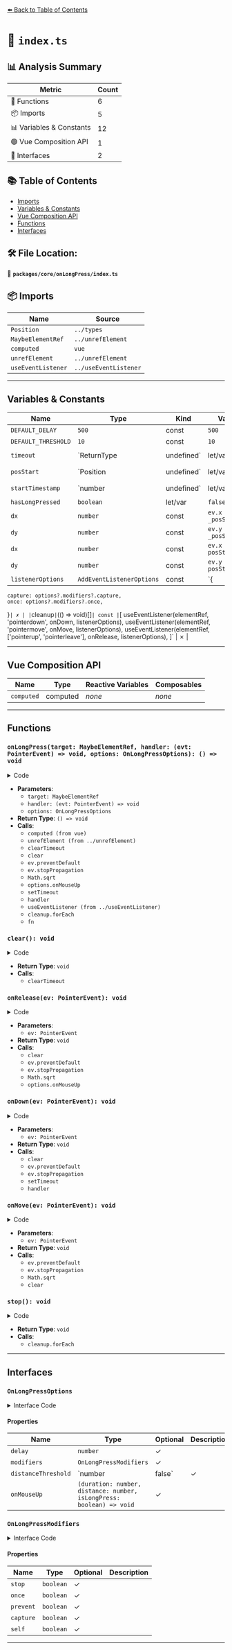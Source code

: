 [⬅️ Back to Table of Contents](../../../index.md)

# 📄 `index.ts`

## 📊 Analysis Summary

| Metric | Count |
|--------|-------|
| 🔧 Functions | 6 |
| 📦 Imports | 5 |
| 📊 Variables & Constants | 12 |
| 🟢 Vue Composition API | 1 |
| 📐 Interfaces | 2 |

## 📚 Table of Contents

- [Imports](#imports)
- [Variables & Constants](#variables-constants)
- [Vue Composition API](#vue-composition-api)
- [Functions](#functions)
- [Interfaces](#interfaces)

## 🛠️ File Location:
📂 **`packages/core/onLongPress/index.ts`**

## 📦 Imports

| Name | Source |
|------|--------|
| `Position` | `../types` |
| `MaybeElementRef` | `../unrefElement` |
| `computed` | `vue` |
| `unrefElement` | `../unrefElement` |
| `useEventListener` | `../useEventListener` |


---

## Variables & Constants

| Name | Type | Kind | Value | Exported |
|------|------|------|-------|----------|
| `DEFAULT_DELAY` | `500` | const | `500` | ✗ |
| `DEFAULT_THRESHOLD` | `10` | const | `10` | ✗ |
| `timeout` | `ReturnType<typeof setTimeout> | undefined` | let/var | `*not shown*` | ✗ |
| `posStart` | `Position | undefined` | let/var | `*not shown*` | ✗ |
| `startTimestamp` | `number | undefined` | let/var | `*not shown*` | ✗ |
| `hasLongPressed` | `boolean` | let/var | `false` | ✗ |
| `dx` | `number` | const | `ev.x - _posStart.x` | ✗ |
| `dy` | `number` | const | `ev.y - _posStart.y` | ✗ |
| `dx` | `number` | const | `ev.x - posStart.x` | ✗ |
| `dy` | `number` | const | `ev.y - posStart.y` | ✗ |
| `listenerOptions` | `AddEventListenerOptions` | const | `{
    capture: options?.modifiers?.capture,
    once: options?.modifiers?.once,
  }` | ✗ |
| `cleanup` | `(() => void)[]` | const | `[
    useEventListener(elementRef, 'pointerdown', onDown, listenerOptions),
    useEventListener(elementRef, 'pointermove', onMove, listenerOptions),
    useEventListener(elementRef, ['pointerup', 'pointerleave'], onRelease, listenerOptions),
  ]` | ✗ |


---

## Vue Composition API

| Name | Type | Reactive Variables | Composables |
|------|------|-------------------|-------------|
| `computed` | computed | *none* | *none* |


---

## Functions

### `onLongPress(target: MaybeElementRef, handler: (evt: PointerEvent) => void, options: OnLongPressOptions): () => void`

<details><summary>Code</summary>

```ts
export function onLongPress(
  target: MaybeElementRef,
  handler: (evt: PointerEvent) => void,
  options?: OnLongPressOptions,
) {
  const elementRef = computed(() => unrefElement(target))

  let timeout: ReturnType<typeof setTimeout> | undefined
  let posStart: Position | undefined
  let startTimestamp: number | undefined
  let hasLongPressed = false

  function clear() {
    if (timeout) {
      clearTimeout(timeout)
      timeout = undefined
    }
    posStart = undefined
    startTimestamp = undefined
    hasLongPressed = false
  }

  function onRelease(ev: PointerEvent) {
    const [_startTimestamp, _posStart, _hasLongPressed] = [startTimestamp, posStart, hasLongPressed]
    clear()

    if (!options?.onMouseUp || !_posStart || !_startTimestamp)
      return

    if (options?.modifiers?.self && ev.target !== elementRef.value)
      return

    if (options?.modifiers?.prevent)
      ev.preventDefault()

    if (options?.modifiers?.stop)
      ev.stopPropagation()

    const dx = ev.x - _posStart.x
    const dy = ev.y - _posStart.y
    const distance = Math.sqrt(dx * dx + dy * dy)
    options.onMouseUp(ev.timeStamp - _startTimestamp, distance, _hasLongPressed)
  }

  function onDown(ev: PointerEvent) {
    if (options?.modifiers?.self && ev.target !== elementRef.value)
      return

    clear()

    if (options?.modifiers?.prevent)
      ev.preventDefault()

    if (options?.modifiers?.stop)
      ev.stopPropagation()

    posStart = {
      x: ev.x,
      y: ev.y,
    }
    startTimestamp = ev.timeStamp
    timeout = setTimeout(
      () => {
        hasLongPressed = true
        handler(ev)
      },
      options?.delay ?? DEFAULT_DELAY,
    )
  }

  function onMove(ev: PointerEvent) {
    if (options?.modifiers?.self && ev.target !== elementRef.value)
      return

    if (!posStart || options?.distanceThreshold === false)
      return

    if (options?.modifiers?.prevent)
      ev.preventDefault()

    if (options?.modifiers?.stop)
      ev.stopPropagation()

    const dx = ev.x - posStart.x
    const dy = ev.y - posStart.y
    const distance = Math.sqrt(dx * dx + dy * dy)
    if (distance >= (options?.distanceThreshold ?? DEFAULT_THRESHOLD))
      clear()
  }

  const listenerOptions: AddEventListenerOptions = {
    capture: options?.modifiers?.capture,
    once: options?.modifiers?.once,
  }

  const cleanup = [
    useEventListener(elementRef, 'pointerdown', onDown, listenerOptions),
    useEventListener(elementRef, 'pointermove', onMove, listenerOptions),
    useEventListener(elementRef, ['pointerup', 'pointerleave'], onRelease, listenerOptions),
  ]

  const stop = () => cleanup.forEach(fn => fn())

  return stop
}
```
</details>

- **Parameters**:
  - `target: MaybeElementRef`
  - `handler: (evt: PointerEvent) => void`
  - `options: OnLongPressOptions`
- **Return Type**: `() => void`
- **Calls**:
  - `computed (from vue)`
  - `unrefElement (from ../unrefElement)`
  - `clearTimeout`
  - `clear`
  - `ev.preventDefault`
  - `ev.stopPropagation`
  - `Math.sqrt`
  - `options.onMouseUp`
  - `setTimeout`
  - `handler`
  - `useEventListener (from ../useEventListener)`
  - `cleanup.forEach`
  - `fn`
### `clear(): void`

<details><summary>Code</summary>

```ts
function clear() {
    if (timeout) {
      clearTimeout(timeout)
      timeout = undefined
    }
    posStart = undefined
    startTimestamp = undefined
    hasLongPressed = false
  }
```
</details>

- **Return Type**: `void`
- **Calls**:
  - `clearTimeout`
### `onRelease(ev: PointerEvent): void`

<details><summary>Code</summary>

```ts
function onRelease(ev: PointerEvent) {
    const [_startTimestamp, _posStart, _hasLongPressed] = [startTimestamp, posStart, hasLongPressed]
    clear()

    if (!options?.onMouseUp || !_posStart || !_startTimestamp)
      return

    if (options?.modifiers?.self && ev.target !== elementRef.value)
      return

    if (options?.modifiers?.prevent)
      ev.preventDefault()

    if (options?.modifiers?.stop)
      ev.stopPropagation()

    const dx = ev.x - _posStart.x
    const dy = ev.y - _posStart.y
    const distance = Math.sqrt(dx * dx + dy * dy)
    options.onMouseUp(ev.timeStamp - _startTimestamp, distance, _hasLongPressed)
  }
```
</details>

- **Parameters**:
  - `ev: PointerEvent`
- **Return Type**: `void`
- **Calls**:
  - `clear`
  - `ev.preventDefault`
  - `ev.stopPropagation`
  - `Math.sqrt`
  - `options.onMouseUp`
### `onDown(ev: PointerEvent): void`

<details><summary>Code</summary>

```ts
function onDown(ev: PointerEvent) {
    if (options?.modifiers?.self && ev.target !== elementRef.value)
      return

    clear()

    if (options?.modifiers?.prevent)
      ev.preventDefault()

    if (options?.modifiers?.stop)
      ev.stopPropagation()

    posStart = {
      x: ev.x,
      y: ev.y,
    }
    startTimestamp = ev.timeStamp
    timeout = setTimeout(
      () => {
        hasLongPressed = true
        handler(ev)
      },
      options?.delay ?? DEFAULT_DELAY,
    )
  }
```
</details>

- **Parameters**:
  - `ev: PointerEvent`
- **Return Type**: `void`
- **Calls**:
  - `clear`
  - `ev.preventDefault`
  - `ev.stopPropagation`
  - `setTimeout`
  - `handler`
### `onMove(ev: PointerEvent): void`

<details><summary>Code</summary>

```ts
function onMove(ev: PointerEvent) {
    if (options?.modifiers?.self && ev.target !== elementRef.value)
      return

    if (!posStart || options?.distanceThreshold === false)
      return

    if (options?.modifiers?.prevent)
      ev.preventDefault()

    if (options?.modifiers?.stop)
      ev.stopPropagation()

    const dx = ev.x - posStart.x
    const dy = ev.y - posStart.y
    const distance = Math.sqrt(dx * dx + dy * dy)
    if (distance >= (options?.distanceThreshold ?? DEFAULT_THRESHOLD))
      clear()
  }
```
</details>

- **Parameters**:
  - `ev: PointerEvent`
- **Return Type**: `void`
- **Calls**:
  - `ev.preventDefault`
  - `ev.stopPropagation`
  - `Math.sqrt`
  - `clear`
### `stop(): void`

<details><summary>Code</summary>

```ts
() => cleanup.forEach(fn => fn())
```
</details>

- **Return Type**: `void`
- **Calls**:
  - `cleanup.forEach`

---

## Interfaces

### `OnLongPressOptions`

<details><summary>Interface Code</summary>

```ts
export interface OnLongPressOptions {
  /**
   * Time in ms till `longpress` gets called
   *
   * @default 500
   */
  delay?: number

  modifiers?: OnLongPressModifiers

  /**
   * Allowance of moving distance in pixels,
   * The action will get canceled When moving too far from the pointerdown position.
   * @default 10
   */
  distanceThreshold?: number | false

  /**
   * Function called when the ref element is released.
   * @param duration how long the element was pressed in ms
   * @param distance distance from the pointerdown position
   * @param isLongPress whether the action was a long press or not
   */
  onMouseUp?: (duration: number, distance: number, isLongPress: boolean) => void
}
```
</details>

#### Properties

| Name | Type | Optional | Description |
|------|------|----------|-------------|
| `delay` | `number` | ✓ |  |
| `modifiers` | `OnLongPressModifiers` | ✓ |  |
| `distanceThreshold` | `number | false` | ✓ |  |
| `onMouseUp` | `(duration: number, distance: number, isLongPress: boolean) => void` | ✓ |  |

### `OnLongPressModifiers`

<details><summary>Interface Code</summary>

```ts
export interface OnLongPressModifiers {
  stop?: boolean
  once?: boolean
  prevent?: boolean
  capture?: boolean
  self?: boolean
}
```
</details>

#### Properties

| Name | Type | Optional | Description |
|------|------|----------|-------------|
| `stop` | `boolean` | ✓ |  |
| `once` | `boolean` | ✓ |  |
| `prevent` | `boolean` | ✓ |  |
| `capture` | `boolean` | ✓ |  |
| `self` | `boolean` | ✓ |  |


---